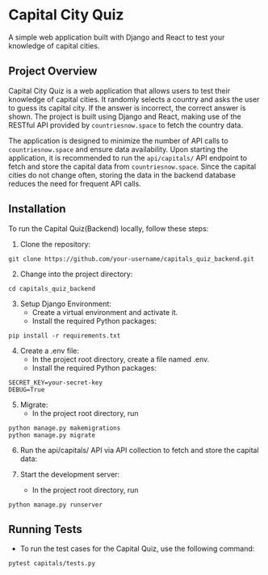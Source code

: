 # Capital City Quiz
A simple web application built with Django and React to test your knowledge of capital cities.

## Project Overview

Capital City Quiz is a web application that allows users to test their knowledge of capital cities. It randomly selects a country and asks the user to guess its capital city. If the answer is incorrect, the correct answer is shown. The project is built using Django and React, making use of the RESTful API provided by `countriesnow.space` to fetch the country data.

The application is designed to minimize the number of API calls to `countriesnow.space` and ensure data availability. Upon starting the application, it is recommended to run the 
`api/capitals/` API endpoint to fetch and store the capital data from `countriesnow.space`. Since the capital cities do not change often, storing the data in the backend database reduces the need for frequent API calls.

## Installation

To run the Capital Quiz(Backend) locally, follow these steps:

1. Clone the repository:

```shell
git clone https://github.com/your-username/capitals_quiz_backend.git
```

2. Change into the project directory:

```shell
cd capitals_quiz_backend
```

3. Setup Django Environment:
    - Create a virtual environment and activate it.
    - Install the required Python packages:

```shell
pip install -r requirements.txt
```

4. Create a .env file:
    - In the project root directory, create a file named .env.
    - Install the required Python packages:

```shell
SECRET_KEY=your-secret-key
DEBUG=True
```

5. Migrate:
    - In the project root directory, run

```shell
python manage.py makemigrations
python manage.py migrate
```

6. Run the api/capitals/ API via API collection to fetch and store the capital data:

7. Start the development server:
    - In the project root directory, run

```shell
python manage.py runserver
```

## Running Tests

- To run the test cases for the Capital Quiz, use the following command:

```shell
pytest capitals/tests.py
```








